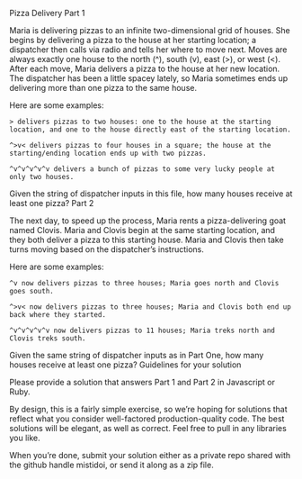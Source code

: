 
Pizza Delivery
Part 1

Maria is delivering pizzas to an infinite two-dimensional grid of houses. She begins by delivering a pizza to the house at her starting location; a dispatcher then calls via radio and tells her where to move next. Moves are always exactly one house to the north (^), south (v), east (>), or west (<). After each move, Maria delivers a pizza to the house at her new location. The dispatcher has been a little spacey lately, so Maria sometimes ends up delivering more than one pizza to the same house.

Here are some examples:

    > delivers pizzas to two houses: one to the house at the starting location, and one to the house directly east of the starting location.

    ^>v< delivers pizzas to four houses in a square; the house at the starting/ending location ends up with two pizzas.

    ^v^v^v^v^v delivers a bunch of pizzas to some very lucky people at only two houses.

Given the string of dispatcher inputs in this file, how many houses receive at least one pizza?
Part 2

The next day, to speed up the process, Maria rents a pizza-delivering goat named Clovis. Maria and Clovis begin at the same starting location, and they both deliver a pizza to this starting house. Maria and Clovis then take turns moving based on the dispatcher’s instructions.

Here are some examples:

    ^v now delivers pizzas to three houses; Maria goes north and Clovis goes south.

    ^>v< now delivers pizzas to three houses; Maria and Clovis both end up back where they started.

    ^v^v^v^v^v now delivers pizzas to 11 houses; Maria treks north and Clovis treks south.

Given the same string of dispatcher inputs as in Part One, how many houses receive at least one pizza?
Guidelines for your solution

Please provide a solution that answers Part 1 and Part 2 in Javascript or Ruby.

By design, this is a fairly simple exercise, so we’re hoping for solutions that reflect what you consider well-factored production-quality code. The best solutions will be elegant, as well as correct. Feel free to pull in any libraries you like.

When you’re done, submit your solution either as a private repo shared with the github handle mistidoi, or send it along as a zip file.
